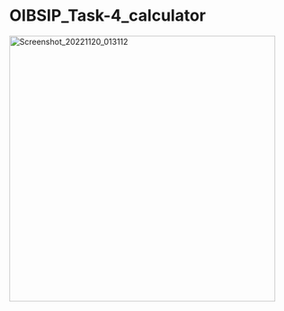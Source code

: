 # OIBSIP_Task-4_calculator


<img width="473" alt="Screenshot_20221120_013112" src="https://user-images.githubusercontent.com/92743622/202893187-fa674aab-76f0-46b9-87a3-6fed2c03623b.png">
